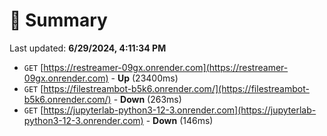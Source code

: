 # 📖 Summary
Last updated: **6/29/2024, 4:11:34 PM**

- `GET` [https://restreamer-09gx.onrender.com](https://restreamer-09gx.onrender.com) - **Up** (23400ms)
- `GET` [https://filestreambot-b5k6.onrender.com/](https://filestreambot-b5k6.onrender.com/) - **Down** (263ms)
- `GET` [https://jupyterlab-python3-12-3.onrender.com](https://jupyterlab-python3-12-3.onrender.com) - **Down** (146ms)
